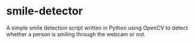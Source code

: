 # smile-detector

A simple smile detection script written in Python using OpenCV to detect whether a person is smiling through the webcam or not.
